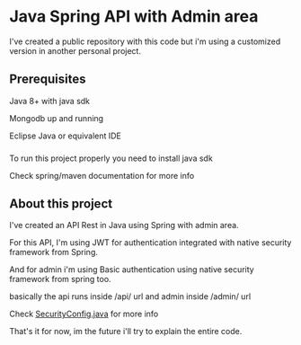 # Java Spring API with Admin area

I've created a public repository with this code but i'm using a customized version in another personal project.

## Prerequisites

Java 8+ with java sdk

Mongodb up and running

Eclipse Java or equivalent IDE

### 

To run this project properly you need to install java sdk 

Check spring/maven documentation for more info

## About this project

I've created an API Rest in Java using Spring with admin area.

For this API, I'm using JWT for authentication integrated with native security framework from Spring.

And for admin i'm using Basic authentication using native security framework from spring too.

basically the api runs inside /api/ url and admin inside /admin/ url

Check [SecurityConfig.java](https://github.com/jasielmacedo/java-spring-api-with-admin/blob/main/src/main/java/com/apiadmincore/core/config/SecurityConfig.java) for more info


That's it for now, im the future i'll try to explain the entire code.
